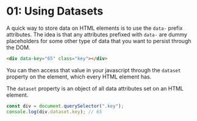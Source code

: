 # 01: Using Datasets

A quick way to store data on HTML elements is to use the `data-` prefix attributes. The idea is that any attributes prefixed with `data-` are dummy placeholders for some other type of data that you want to persist through the DOM.

```html
<div data-key="65" class="key"></div>
```

You can then access that value in your javascript through the `dataset` property on the element, which every HTML element has.

The `dataset` property is an object of all data attributes set on an HTML element.

```javascript
const div = document.querySelector(".key");
console.log(div.dataset.key); // 65
```
